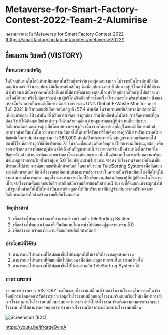 # Metaverse-for-Smart-Factory-Contest-2022-Team-2-Alumirise
ผลงานการแข่งขัน Metaverse for Smart Factory Contest 2022 (https://smartfactory.hcilab.net/contest/metaverse2022/)
## ชื่อผลงาน วิสตอรี่ (VISTORY)
### ที่มาและความสำคัญ
ในปัจจุบันเทคโนโลยีเข้ามามีบทบาทในชีวิตประจำวันของผู้คนอย่างมาก ไม่ว่าจะเป็นโทรศัพท์มือถือ คอมพิวเตอร์ ทีวี และอุปกรณ์อิเล็กทรอนิกส์อื่นๆ ซึ่งเมื่ออุปกรณ์เหล่านี้เสียหายผู้บริโภคทั่วไปก็มักจะนำไปซ่อม แต่เนื่องจากเทคโนโลยีเหล่านี้มีการพัฒนาอย่างต่อเนื่องทำให้อุปกรณ์ที่ตกรุ่นไปแล้วจะหาอะไหล่ได้ยาก หรือไม่คุ้มค่าที่จะซ่อม ผู้บริโภคจึงเลือกที่จะซื้อเครื่องใหม่ และทิ้งเครื่องที่พังแล้ว สิ่งของเหล่านั้นจึงกลายเป็นขยะอิเล็กทรอนิกส์ จากรายงาน UN’s Global E-Waste Monitor พบว่า ในปี 2021 มีปริมาณขยะอิเล็กทรอนิกส์สูงถึง 57.4 ล้านตัน ในจำนวนขยะอิเล็กทรอนิกส์เหล่านี้มีเพียงแค่ร้อยละ 18 เท่านั้น ที่ได้รับการกำจัดอย่างถูกต้อง ส่วนที่เหลือนั้นไม่ได้รับการจัดการขยะที่ถูกต้อง จึงทำให้เกิดผลเสียด้านต่างๆ ทั้งด้านสิ่งแวดล้อม ด้านสุขภาพของผู้ที่ทำงานเกี่ยวกับขยะอิเล็กทรอนิกส์ และการสูญเสียโอกาสทางเศรษฐกิจ เนื่องจากโลหะต่างๆที่อยู่ในขยะอิเล็กทรอนิกส์ สามารถนำกลับมาใช้ในกระบวนการผลิตต่อไปได้หากได้รับการรีไซเคิลอย่างถูกวิธี สำหรับประเทศไทยมีขยะอิเล็กทรอนิกส์จากชุมชนกว่า 380,000 ตันต่อปี แต่ขยะเหล่านี้กลับถูกรวบรวมเพื่อส่งต่อไปสถานีรีไซเคิลอย่างถูกวิธีเพียงร้อยละ 7.1 ในขณะที่ขยะส่วนที่เหลือถูกนำไปกองรวมกับขยะมูลฝอย เพื่อรอการฝังกลบ ทางทีมของผู้พัฒนาได้เล็งเห็นปัญหาเหล่านี้ จึงอยากจะร่วมเป็นส่วนหนึ่งในการแก้ไขปัญหาดังกล่าวด้วยการพัฒนาแบบจำลองโรงงานคัดแยกขยะ เพื่อเป็นต้นแบบในการเตรียมความพร้อมพัฒนาอุตสาหกรรมไทยให้เข้าสู่ยุค 5.0 โดยพัฒนาผ่านโปรแกรมจำลอง ซึ่งโรงงานจำลองที่พัฒนาขึ้นประกอบไปด้วย การคัดแยกขยะอิเล็กทรอนิกส์ โดยอาศัยระบบ TeleSorting System เพื่อคัดแยกขยะอิเล็กทรอนิกส์ อีกทั้งโรงงานเสมือนนั้นยังสามารถสั่งการภายในความเป็นจริงเสมือนได้ เพื่อให้ผู้ใช้งานสามารถสั่งการและควมคุมโรงงานผ่านระยะไกลได้ เพื่อความปลอดภัยของผู้ที่ปฏิบัติงานในโรงงาน เนื่องจากโรงงานคัดแยกขยะอิเล็กทรอนิกส์มีความเกี่ยวข้องกับสารเคมี ซึ่งขยะที่คัดแยกแล้วจะถูกนำไปแปรรูปเพื่อนำกลับไปใช้ใหม่ เป็นการสร้างมูลค่าให้กับทรัพยากรที่มีอยู่ร่วมกับการลดปริมาณขยะอิเล็กทรอนิกส์เพื่อส่งเสริมความยั่งยืนในอนาคต
### วัตถุประสงค์
1. เพื่อสร้างโปรแกรมจำลองที่สามารถทำงานร่วมกับ TeleSorting System 
2. เพื่อสร้างโปรแกรมจำลองที่เป็นต้นแบบในการนำไปต่อยอดสู่อุตสาหกรรม 5.0
3. เพื่อสร้างแบบจำลองโรงงานคัดแยกขยะอิเล็กทรอนิกส์
### ประโยชน์ที่ได้รับ
1. สามารถนำโปรแกรมที่ได้พัฒนาขึ้นไปประยุกต์ใช้ให้เข้ากับโรงงานอุตสาหกรรม
2. สามารถนำโปรแกรมที่พัฒนาขึ้นไปต่อยอด เพื่อพัฒนาอุตสาหกรรมในประเทศไทยได้
3. สามารถนำโปรแกรมที่ได้พัฒนาขึ้นไปใช้งานร่วมกับ TeleSorting System ได้
### ภาพรวมระบบ
ระบบการทำงานของ VISTORY จะเป็นระบบโรงงานเสมือนที่จำลองขึ้นจากโรงงานในความเป็นจริงโดยมีการเชื่อมต่อการรับส่งระหว่างข้อมูลในโรงงานเสมือนและโรงงานจริงแบบเรียลไทม์ เมื่อทำการสั่งการโรงงานภายในโรงงานเสมือนระบบจะทำการส่งคำสั่งไปยังโรงงานจริงเพื่อความคุมการทำงานของโรงงาน เพื่อให้สามารถควบคุมการทำงานของโรงงานได้จากระยะไกลผ่านโรงงานเสมือน

![Screenshot (824)](https://user-images.githubusercontent.com/114386015/194265047-b215087b-3905-45da-8f35-d5a3e1b482ee.png)

https://youtu.be/jfrqrqe9vmA
